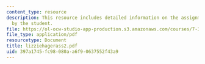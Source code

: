 ```yaml
---
content_type: resource
description: This resource includes detailed information on the assignment submitted
  by the student.
file: https://ol-ocw-studio-app-production.s3.amazonaws.com/courses/7-349-biological-computing-at-the-crossroads-of-engineering-and-science-spring-2005/397a1745fc98080aa6f90637552f43a9_lizziehagerass2.pdf
file_type: application/pdf
resourcetype: Document
title: lizziehagerass2.pdf
uid: 397a1745-fc98-080a-a6f9-0637552f43a9
---
```

